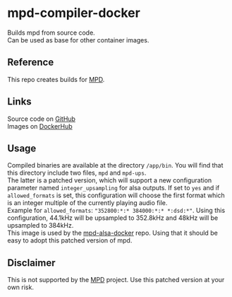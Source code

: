 # mpd-compiler-docker

Builds mpd from source code.  
Can be used as base for other container images.

## Reference

This repo creates builds for [MPD](https://musicpd.org/).

## Links

Source code on [GitHub](https://github.com/GioF71/mpd-compiler-docker)  
Images on [DockerHub](https://hub.docker.com/r/giof71/mpd-compiler)

## Usage

Compiled binaries are available at the directory `/app/bin`. You will find that this directory include two files, `mpd` and `mpd-ups`.  
The latter is a patched version, which will support a new configuration parameter named `integer_upsampling` for alsa outputs. If set to `yes` and if `allowed_formats` is set, this configuration will choose the first format which is an integer multiple of the currently playing audio file.  
Example for `allowed_formats`: `"352800:*:* 384000:*:* *:dsd:*"`. Using this configuration, 44.1kHz will be upsampled to 352.8kHz and 48kHz will be upsampled to 384kHz.  
This image is used by the [mpd-alsa-docker](https://github.com/GioF71/mpd-alsa-docker) repo. Using that it should be easy to adopt this patched version of mpd.  

## Disclaimer

This is not supported by the [MPD](https://musicpd.org/) project. Use this patched version at your own risk.
